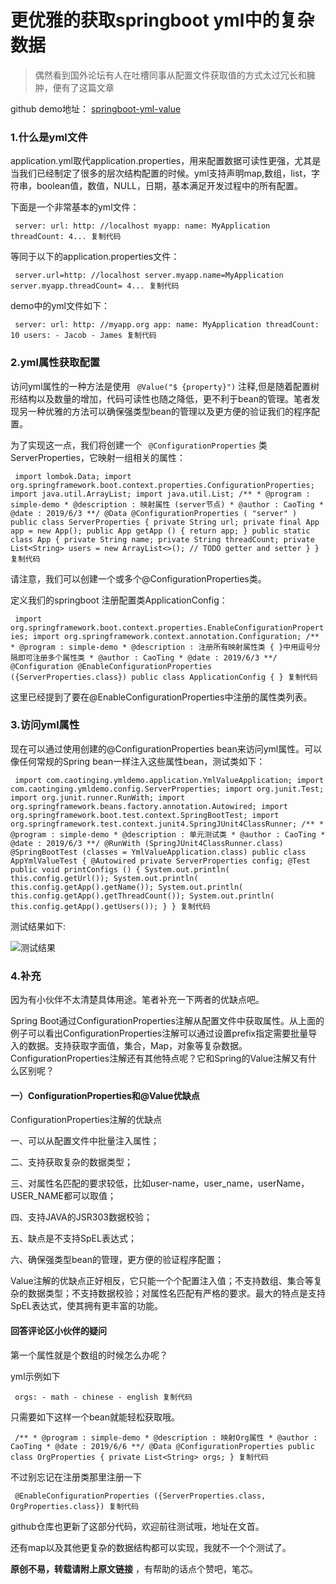 # 更优雅的获取springboot yml中的复杂数据 #

> 
> 
> 
> 偶然看到国外论坛有人在吐槽同事从配置文件获取值的方式太过冗长和臃肿，便有了这篇文章
> 
> 

github demo地址： [springboot-yml-value]( https://link.juejin.im?target=https%3A%2F%2Fgithub.com%2Fcaotinging%2Fsimple-demo%2Ftree%2Fmaster%2Fspringboot-yml-value )

### 1.什么是yml文件 ###

application.yml取代application.properties，用来配置数据可读性更强，尤其是当我们已经制定了很多的层次结构配置的时候。yml支持声明map,数组，list，字符串，boolean值，数值，NULL，日期，基本满足开发过程中的所有配置。

下面是一个非常基本的yml文件：

` server: url: http: //localhost myapp: name: MyApplication threadCount: 4... 复制代码`

等同于以下的application.properties文件：

` server.url=http: //localhost server.myapp.name=MyApplication server.myapp.threadCount= 4... 复制代码`

demo中的yml文件如下：

` server: url: http: //myapp.org app: name: MyApplication threadCount: 10 users: - Jacob - James 复制代码`

### 2.yml属性获取配置 ###

访问yml属性的一种方法是使用 ` @Value("$ {property}")` 注释,但是随着配置树形结构以及数量的增加，代码可读性也随之降低，更不利于bean的管理。笔者发现另一种优雅的方法可以确保强类型bean的管理以及更方便的验证我们的程序配置。

为了实现这一点，我们将创建一个 ` @ConfigurationProperties` 类ServerProperties，它映射一组相关的属性：

` import lombok.Data; import org.springframework.boot.context.properties.ConfigurationProperties; import java.util.ArrayList; import java.util.List; /** * @program : simple-demo * @description : 映射属性 (server节点) * @author : CaoTing * @date : 2019/6/3 **/ @Data @ConfigurationProperties ( "server" ) public class ServerProperties { private String url; private final App app = new App(); public App getApp () { return app; } public static class App { private String name; private String threadCount; private List<String> users = new ArrayList<>(); // TODO getter and setter } } 复制代码`

请注意，我们可以创建一个或多个@ConfigurationProperties类。

定义我们的springboot 注册配置类ApplicationConfig：

` import org.springframework.boot.context.properties.EnableConfigurationProperties; import org.springframework.context.annotation.Configuration; /** * @program : simple-demo * @description : 注册所有映射属性类 { }中用逗号分隔即可注册多个属性类 * @author : CaoTing * @date : 2019/6/3 **/ @Configuration @EnableConfigurationProperties ({ServerProperties.class}) public class ApplicationConfig { } 复制代码`

这里已经提到了要在@EnableConfigurationProperties中注册的属性类列表。

### 3.访问yml属性 ###

现在可以通过使用创建的@ConfigurationProperties bean来访问yml属性。可以像任何常规的Spring bean一样注入这些属性bean，测试类如下：

` import com.caotinging.ymldemo.application.YmlValueApplication; import com.caotinging.ymldemo.config.ServerProperties; import org.junit.Test; import org.junit.runner.RunWith; import org.springframework.beans.factory.annotation.Autowired; import org.springframework.boot.test.context.SpringBootTest; import org.springframework.test.context.junit4.SpringJUnit4ClassRunner; /** * @program : simple-demo * @description : 单元测试类 * @author : CaoTing * @date : 2019/6/3 **/ @RunWith (SpringJUnit4ClassRunner.class) @SpringBootTest (classes = YmlValueApplication.class) public class AppYmlValueTest { @Autowired private ServerProperties config; @Test public void printConfigs () { System.out.println( this.config.getUrl()); System.out.println( this.config.getApp().getName()); System.out.println( this.config.getApp().getThreadCount()); System.out.println( this.config.getApp().getUsers()); } } 复制代码`

测试结果如下:

![测试结果](https://user-gold-cdn.xitu.io/2019/6/3/16b1ca848fe8205b?imageView2/0/w/1280/h/960/ignore-error/1)

### 4.补充 ###

因为有小伙伴不太清楚具体用途。笔者补充一下两者的优缺点吧。

Spring Boot通过ConfigurationProperties注解从配置文件中获取属性。从上面的例子可以看出ConfigurationProperties注解可以通过设置prefix指定需要批量导入的数据。支持获取字面值，集合，Map，对象等复杂数据。ConfigurationProperties注解还有其他特点呢？它和Spring的Value注解又有什么区别呢？

#### 一）ConfigurationProperties和@Value优缺点 ####

ConfigurationProperties注解的优缺点

一、可以从配置文件中批量注入属性；

二、支持获取复杂的数据类型；

三、对属性名匹配的要求较低，比如user-name，user_name，userName，USER_NAME都可以取值；

四、支持JAVA的JSR303数据校验；

五、缺点是不支持SpEL表达式；

六、确保强类型bean的管理，更方便的验证程序配置；

Value注解的优缺点正好相反，它只能一个个配置注入值；不支持数组、集合等复杂的数据类型；不支持数据校验；对属性名匹配有严格的要求。最大的特点是支持SpEL表达式，使其拥有更丰富的功能。

#### 回答评论区小伙伴的疑问 ####

第一个属性就是个数组的时候怎么办呢？

yml示例如下

` orgs: - math - chinese - english 复制代码`

只需要如下这样一个bean就能轻松获取哦。

` /** * @program : simple-demo * @description : 映射Org属性 * @author : CaoTing * @date : 2019/6/6 **/ @Data @ConfigurationProperties public class OrgProperties { private List<String> orgs; } 复制代码`

不过别忘记在注册类那里注册一下

` @EnableConfigurationProperties ({ServerProperties.class, OrgProperties.class}) 复制代码`

github仓库也更新了这部分代码，欢迎前往测试哦，地址在文首。

还有map以及其他更复杂的数据结构都可以实现，我就不一个个测试了。

**原创不易，转载请附上原文链接** ，有帮助的话点个赞吧，笔芯。